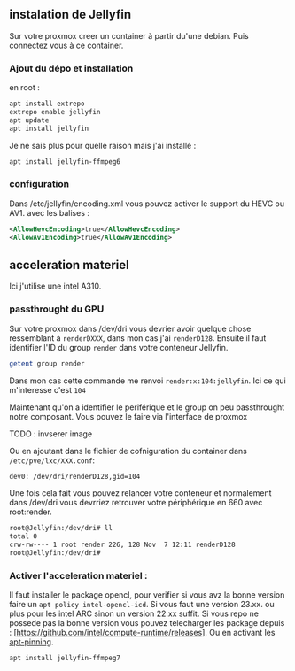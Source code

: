 ## instalation de Jellyfin
Sur votre proxmox creer un container à partir du'une debian. Puis connectez vous à ce container. 

### Ajout du dépo et installation
en root : 
~~~bash
apt install extrepo
extrepo enable jellyfin
apt update
apt install jellyfin
~~~

Je ne sais plus pour quelle raison mais j'ai installé :
~~~bash
apt install jellyfin-ffmpeg6
~~~

### configuration 
Dans /etc/jellyfin/encoding.xml vous pouvez activer le support du HEVC ou AV1. avec les balises :
~~~xml
<AllowHevcEncoding>true</AllowHevcEncoding>
<AllowAv1Encoding>true</AllowAv1Encoding>
~~~

## acceleration materiel 
Ici j'utilise une intel A310. 

### passthrought du GPU
Sur votre proxmox dans /dev/dri vous devrier avoir quelque chose ressemblant à `renderDXXX`, dans mon cas j'ai `renderD128`.
Ensuite il faut identifier l'ID du group `render` dans votre conteneur Jellyfin. 
~~~bash
getent group render
~~~
Dans mon cas cette commande me renvoi `render:x:104:jellyfin`. Ici ce qui m'interesse c'est `104`

Maintenant qu'on a identifier le periférique et le group on peu passthrought notre composant. 
Vous pouvez le faire via l'interface de proxmox

TODO : invserer image

Ou en ajoutant dans le fichier de cofniguration du container dans `/etc/pve/lxc/XXX.conf`:
~~~bash
dev0: /dev/dri/renderD128,gid=104
~~~

Une fois cela fait vous pouvez relancer votre conteneur et normalement dans /dev/dri vous devrriez retrouver votre périphérique en 660 avec root:render. 
~~~bash
root@Jellyfin:/dev/dri# ll
total 0
crw-rw---- 1 root render 226, 128 Nov  7 12:11 renderD128
root@Jellyfin:/dev/dri# 
~~~

### Activer l'acceleration materiel :

Il faut installer le package opencl, pour verifier si vous avz la bonne version faire un `apt policy intel-opencl-icd`. Si vous faut une version 23.xx. ou plus pour les intel ARC sinon un version 22.xx suffit. Si vous repo ne possede pas la bonne version vous pouvez telecharger les package depuis : [https://github.com/intel/compute-runtime/releases]. Ou en activant les [apt-pinning](http://jaqque.sbih.org/kplug/apt-pinning.html).


~~~bash
apt install jellyfin-ffmpeg7
~~~


